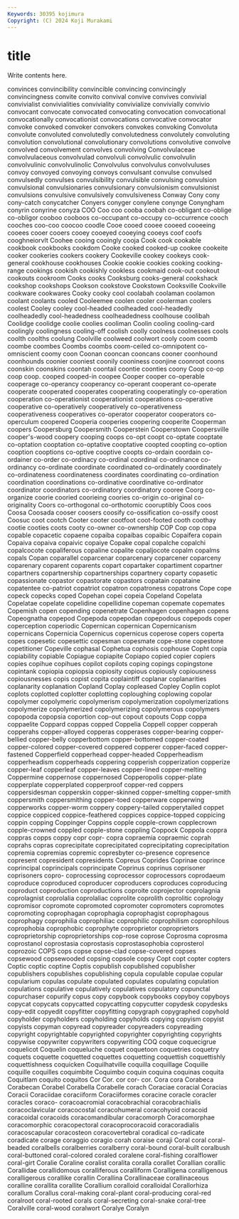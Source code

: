 ```yaml
---
Keywords: 30395 kojimura
Copyright: (C) 2024 Koji Murakami
---
```


# title

Write contents here.



convinces convincibility
convincible convincing convincingly convincingness convite convito convival convive convives convivial
convivialist convivialities conviviality convivialize convivially convivio convocant convocate convocated convocating
convocation convocational convocationally convocationist convocations convocative convocator convoke convoked convoker
convokers convokes convoking Convoluta convolute convoluted convolutedly convolutedness convolutely convoluting
convolution convolutional convolutionary convolutions convolutive convolve convolved convolvement convolves convolving
Convolvulaceae convolvulaceous convolvulad convolvuli convolvulic convolvulin convolvulinic convolvulinolic Convolvulus convolvulus
convolvuluses convoy convoyed convoying convoys convulsant convulse convulsed convulsedly convulses
convulsibility convulsible convulsing convulsion convulsional convulsionaries convulsionary convulsionism convulsionist convulsions
convulsive convulsively convulsiveness Conway Cony cony cony-catch conycatcher Conyers conyger
conylene conynge Conyngham conyrin conyrine conyza COO Coo coo cooba
coobah co-obligant co-oblige co-obligor cooboo cooboos co-occupant co-occupy co-occurrence cooch
cooches coo-coo coocoo coodle Cooe cooed cooee cooeed cooeeing cooees
cooer cooers cooey cooeyed cooeying cooeys coof coofs cooghneiorvlt Coohee
cooing cooingly cooja Cook cook cookable cookbook cookbooks cookdom Cooke
cooked cooked-up cookee cookeite cooker cookeries cookers cookery Cookeville cookey
cookeys cook-general cookhouse cookhouses Cookie cookie cookies cooking cooking-range cookings
cookish cookishly cookless cookmaid cook-out cookout cookouts cookroom Cooks cooks
Cooksburg cooks-general cookshack cookshop cookshops Cookson cookstove Cookstown Cooksville Cookville
cookware cookwares Cooky cooky cool coolabah coolaman coolamon coolant coolants
cooled Cooleemee coolen cooler coolerman coolers coolest Cooley cooley cool-headed
coolheaded cool-headedly coolheadedly cool-headedness coolheadedness coolhouse coolibah Coolidge coolidge coolie
coolies cooliman Coolin cooling cooling-card coolingly coolingness cooling-off coolish coolly
coolness coolnesses cools coolth coolths coolung Coolville coolweed coolwort cooly
coom coomb coombe coombes Coombs coombs coom-ceiled co-omnipotent co-omniscient coomy
coon Coonan cooncan cooncans cooner coonhound coonhounds coonier cooniest coonily
cooniness coonjine coonroot coons coonskin coonskins coontah coontail coontie coonties
coony Coop co-op coop coop. cooped cooped-in coopee Cooper cooper
co-operable cooperage co-operancy cooperancy co-operant cooperant co-operate cooperate cooperated cooperates
cooperating cooperatingly co-operation cooperation co-operationist cooperationist cooperations co-operative cooperative co-operatively
cooperatively co-operativeness cooperativeness cooperatives co-operator cooperator cooperators co-operculum coopered Cooperia
cooperies coopering cooperite Cooperman coopers Coopersburg Coopersmith Cooperstein Cooperstown Coopersville
cooper's-wood coopery cooping coops co-opt coopt co-optate cooptate co-optation cooptation
co-optative cooptative coopted coopting co-option cooption cooptions co-optive cooptive coopts
co-ordain coordain co-ordainer co-order co-ordinacy co-ordinal coordinal co-ordinance co-ordinancy co-ordinate
coordinate coordinated co-ordinately coordinately co-ordinateness coordinateness coordinates coordinating co-ordination coordination
coordinations co-ordinative coordinative co-ordinator coordinator coordinators co-ordinatory coordinatory cooree Coorg
co-organize coorie cooried coorieing coories co-origin co-original co-originality Coors co-orthogonal
co-orthotomic cooruptibly Coos coos Coosa Coosada cooser coosers coosify co-ossification
co-ossify coost Coosuc coot cootch Cooter cooter cootfoot coot-footed cooth
coothay cootie cooties coots cooty co-owner co-ownership COP Cop cop
copa copable copacetic copaene copaiba copaibas copaibic Copaifera copain Copaiva
copaiva copaivic copaiye Copake copal copalche copalchi copalcocote copaliferous copaline
copalite copaljocote copalm copalms copals Copan coparallel coparcenar coparcenary coparcener
coparceny coparenary coparent coparents copart copartaker copartiment copartner copartners copartnership
copartnerships copartnery coparty copasetic copassionate copastor copastorate copastors copatain copataine
copatentee co-patriot copatriot copatron copatroness copatrons Cope cope copeck copecks
coped Copehan copei copeia Copeland Copelata Copelatae copelate copelidine copellidine
copeman copemate copemates Copemish copen copending copenetrate Copenhagen copenhagen copens
Copeognatha copepod Copepoda copepodan copepodous copepods coper coperception coperiodic Copernican
copernican Copernicanism copernicans Copernicia Copernicus copernicus coperose copers coperta copes
copesetic copesettic copesman copesmate cope-stone copestone copetitioner Copeville cophasal Cophetua
cophosis cophouse Copht copia copiability copiable Copiague copiapite Copiapo copied
copier copiers copies copihue copihues copilot copilots coping copings copingstone
copintank copiopia copiopsia copiosity copious copiously copiousness copiousnesses copis copist
copita coplaintiff coplanar coplanarities coplanarity coplanation Copland Coplay copleased Copley
Coplin coplot coplots coplotted coplotter coplotting coploughing coplowing copolar copolymer
copolymeric copolymerism copolymerization copolymerizations copolymerize copolymerized copolymerizing copolymerous copolymers copopoda
copopsia coportion cop-out copout copouts Copp coppa coppaelite Coppard coppas
copped Coppelia Coppell copper copperah copperahs copper-alloyed copperas copperases copper-bearing
copper-bellied copper-belly copperbottom copper-bottomed copper-coated copper-colored copper-covered coppered copperer copper-faced
copper-fastened Copperfield copperhead copper-headed Copperheadism copperheadism copperheads coppering copperish copperization
copperize copper-leaf copperleaf copper-leaves copper-lined copper-melting Coppermine coppernose coppernosed Copperopolis
copper-plate copperplate copperplated copperproof copper-red coppers coppersidesman copperskin copper-skinned copper-smelting
copper-smith coppersmith coppersmithing copper-toed copperware copperwing copperworks copper-worm coppery coppery-tailed
copperytailed coppet coppice coppiced coppice-feathered coppices coppice-topped coppicing coppin copping
Coppinger Coppins copple copple-crown copplecrown copple-crowned coppled copple-stone coppling Coppock
Coppola coppra coppras copps coppy copr copr- copra copraemia copraemic
coprah coprahs copras coprecipitate coprecipitated coprecipitating coprecipitation copremia copremias copremic
copresbyter co-presence copresence copresent copresident copresidents Copreus Coprides Coprinae coprince
coprincipal coprincipals coprincipate Coprinus coprinus coprisoner coprisoners copro- coprocessing coprocessor
coprocessors coprodaeum coproduce coproduced coproducer coproducers coproduces coproducing coproduct coproduction
coproductions coproite coprojector coprolagnia coprolagnist coprolalia coprolaliac coprolite coprolith coprolitic
coprology copromisor copromote copromoted copromoter copromoters copromotes copromoting coprophagan coprophagia
coprophagist coprophagous coprophagy coprophilia coprophiliac coprophilic coprophilism coprophilous coprophobia coprophobic
coprophyte coproprietor coproprietors coproprietorship coproprietorships cop-rose coprose Coprosma coprosma coprostanol
coprostasia coprostasis coprostasophobia coprosterol coprozoic COPS cops copse copse-clad copse-covered
copses copsewood copsewooded copsing copsole copsy Copt copt copter copters
Coptic coptic coptine Coptis copublish copublished copublisher copublishers copublishes copublishing
copula copulable copulae copular copularium copulas copulate copulated copulates copulating
copulation copulations copulative copulatively copulatives copulatory copunctal copurchaser copurify copus
copy copybook copybooks copyboy copyboys copycat copycats copycatted copycatting copycutter
copydesk copydesks copy-edit copyedit copyfitter copyfitting copygraph copygraphed copyhold copyholder
copyholders copyholding copyholds copying copyism copyist copyists copyman copyread copyreader
copyreaders copyreading copyright copyrightable copyrighted copyrighter copyrighting copyrights copywise copywriter
copywriters copywriting COQ coque coquecigrue coquelicot Coquelin coqueluche coquet coquetoon
coquetries coquetry coquets coquette coquetted coquettes coquetting coquettish coquettishly coquettishness
coquicken Coquilhatville coquilla coquillage Coquille coquille coquilles coquimbite Coquimbo coquin
coquina coquinas coquita Coquitlam coquito coquitos Cor Cor. cor cor-
cor. Cora cora Corabeca Corabecan Corabel Corabella Corabelle corach Coraciae
coracial Coracias Coracii Coraciidae coraciiform Coraciiformes coracine coracle coracler coracles
coraco- coracoacromial coracobrachial coracobrachialis coracoclavicular coracocostal coracohumeral coracohyoid coracoid coracoidal
coracoids coracomandibular coracomorph Coracomorphae coracomorphic coracopectoral coracoprocoracoid coracoradialis coracoscapular coracosteon
coracovertebral coradical co-radicate coradicate corage coraggio coragio corah coraise coraji
Coral coral coral-beaded coralbells coralberries coralberry coral-bound coral-built coralbush coral-buttoned
coral-colored coraled coralene coral-fishing coralflower coral-girt Coralie Coraline coralist coralita
coralla corallet Corallian corallic Corallidae corallidomous coralliferous coralliform Coralligena coralligenous
coralligerous corallike corallin Corallina Corallinaceae corallinaceous coralline corallita corallite Corallium
coralloid coralloidal Corallorhiza corallum Corallus coral-making coral-plant coral-producing coral-red coralroot
coral-rooted corals coral-secreting coral-snake coral-tree Coralville coral-wood coralwort Coralye Coralyn
